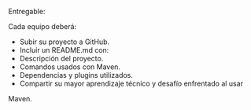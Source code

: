 Entregable:

Cada equipo deberá:

- Subir su proyecto a GitHub.
- Incluir un README.md con:
- Descripción del proyecto.
- Comandos usados con Maven.
- Dependencias y plugins utilizados.
- Compartir su mayor aprendizaje técnico y desafío enfrentado al usar

Maven.